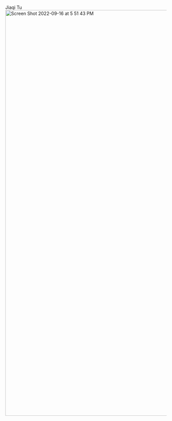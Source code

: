 Jiaqi Tu
<img width="1269" alt="Screen Shot 2022-09-16 at 5 51 43 PM" src="https://user-images.githubusercontent.com/85442571/190803266-bd6f625f-8948-4d7a-85b9-87eb9733aced.png">
